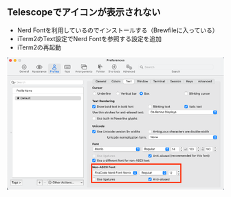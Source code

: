 ## Telescopeでアイコンが表示されない

- Nerd Fontを利用しているのでインストールする（Brewfileに入っている）
- iTerm2のText設定でNerd Fontを参照する設定を追加
- iTerm2の再起動

![](./images/Telescope-icon.png)
